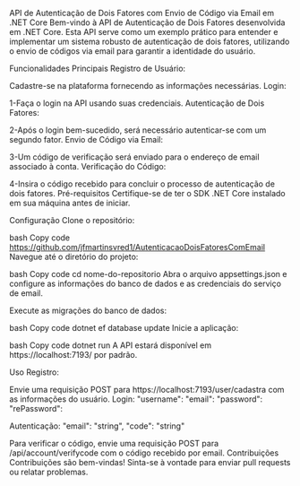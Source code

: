 API de Autenticação de Dois Fatores com Envio de Código via Email em .NET Core
Bem-vindo à API de Autenticação de Dois Fatores desenvolvida em .NET Core. Esta API serve como um exemplo prático para entender e implementar um sistema robusto de autenticação de dois fatores, utilizando o envio de códigos via email para garantir a identidade do usuário.

Funcionalidades Principais
Registro de Usuário:

Cadastre-se na plataforma fornecendo as informações necessárias.
Login:

1-Faça o login na API usando suas credenciais.
Autenticação de Dois Fatores:

2-Após o login bem-sucedido, será necessário autenticar-se com um segundo fator.
Envio de Código via Email:

3-Um código de verificação será enviado para o endereço de email associado à conta.
Verificação do Código:

4-Insira o código recebido para concluir o processo de autenticação de dois fatores.
Pré-requisitos
Certifique-se de ter o SDK .NET Core instalado em sua máquina antes de iniciar.

Configuração
Clone o repositório:

bash
Copy code
https://github.com/jfmartinsvred1/AutenticacaoDoisFatoresComEmail
Navegue até o diretório do projeto:

bash
Copy code
cd nome-do-repositorio
Abra o arquivo appsettings.json e configure as informações do banco de dados e as credenciais do serviço de email.

Execute as migrações do banco de dados:

bash
Copy code
dotnet ef database update
Inicie a aplicação:

bash
Copy code
dotnet run
A API estará disponível em https://localhost:7193/ por padrão.

Uso
Registro:

Envie uma requisição POST para https://localhost:7193/user/cadastra com as informações do usuário.
Login:
  "username": 
  "email": 
  "password": 
  "rePassword": 

Autenticação:
  "email": "string",
  "code": "string"

Para verificar o código, envie uma requisição POST para /api/account/verifycode com o código recebido por email.
Contribuições
Contribuições são bem-vindas! Sinta-se à vontade para enviar pull requests ou relatar problemas.